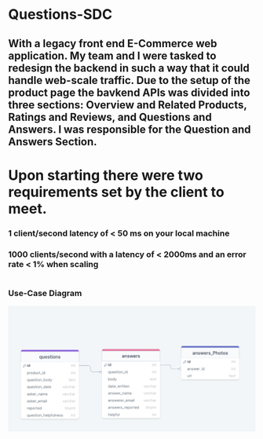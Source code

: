 # Questions-SDC

## With a legacy front end E-Commerce web application. My team and I were tasked to redesign the backend in such a way that it could handle web-scale traffic. Due to the setup of the product page the bavkend APIs was divided into three sections: Overview and Related Products, Ratings and Reviews, and Questions and Answers. I was responsible for the Question and Answers Section. 

# Upon starting there were two requirements set by the client to meet.

### 1 client/second latency of < 50 ms on your local machine 
### 1000 clients/second with a latency of < 2000ms and an error rate < 1% when scaling



# <a name="casesDiagram"></a>
### Use-Case Diagram
![alt text](https://github.com/PhilipKoller/Questions-SDC/blob/main/Scheme.png)
